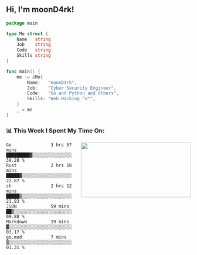 <h2> Hi, I'm moonD4rk!</h2>

```go
package main

type Me struct {
	Name   string
	Job    string
	Code   string
	Skills string
}

func main() {
	me := &Me{
		Name:   "moonD4rk",
		Job:    "Cyber Security Engineer",
		Code:   "Go and Python and Others",
		Skills: "Web Hacking ^o^",
	}
	_ = me
}
```

<h3>📊 This Week I Spent My Time On:</h3>
<img align='right' src="https://github-readme-stats.vercel.app/api?username=moond4rk&show_icons=true&theme=radical", width="300" height="150">

<!--START_SECTION:waka-->

```text
Go               3 hrs 57 mins   █████████▓░░░░░░░░░░░░░░░   39.28 %
Rust             2 hrs 18 mins   █████▓░░░░░░░░░░░░░░░░░░░   22.87 %
sh               2 hrs 12 mins   █████▒░░░░░░░░░░░░░░░░░░░   21.93 %
JSON             59 mins         ██▒░░░░░░░░░░░░░░░░░░░░░░   09.88 %
Markdown         19 mins         ▓░░░░░░░░░░░░░░░░░░░░░░░░   03.17 %
go.mod           7 mins          ▒░░░░░░░░░░░░░░░░░░░░░░░░   01.31 %
```

<!--END_SECTION:waka-->

